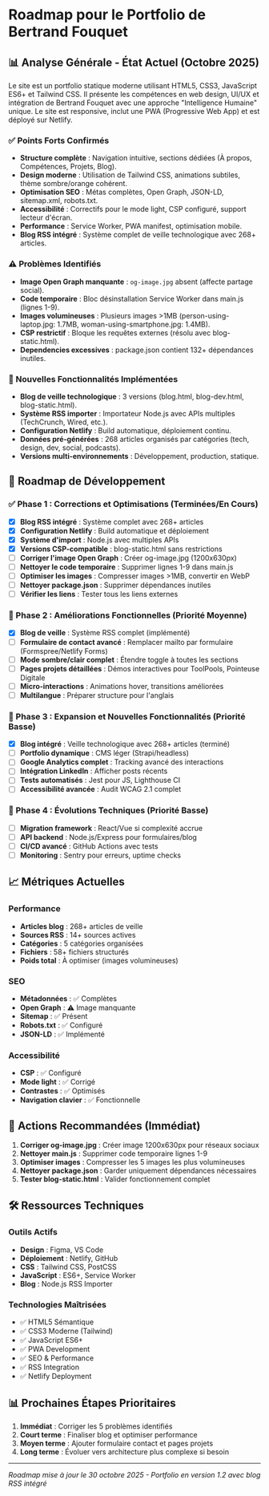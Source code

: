 # Roadmap pour le Portfolio de Bertrand Fouquet

## 📊 Analyse Générale - État Actuel (Octobre 2025)

Le site est un portfolio statique moderne utilisant HTML5, CSS3, JavaScript ES6+ et Tailwind CSS. Il présente les compétences en web design, UI/UX et intégration de Bertrand Fouquet avec une approche "Intelligence Humaine" unique. Le site est responsive, inclut une PWA (Progressive Web App) et est déployé sur Netlify.

### ✅ Points Forts Confirmés
- **Structure complète** : Navigation intuitive, sections dédiées (À propos, Compétences, Projets, Blog).
- **Design moderne** : Utilisation de Tailwind CSS, animations subtiles, thème sombre/orange cohérent.
- **Optimisation SEO** : Métas complètes, Open Graph, JSON-LD, sitemap.xml, robots.txt.
- **Accessibilité** : Correctifs pour le mode light, CSP configuré, support lecteur d'écran.
- **Performance** : Service Worker, PWA manifest, optimisation mobile.
- **Blog RSS intégré** : Système complet de veille technologique avec 268+ articles.

### ⚠️ Problèmes Identifiés
- **Image Open Graph manquante** : `og-image.jpg` absent (affecte partage social).
- **Code temporaire** : Bloc désinstallation Service Worker dans main.js (lignes 1-9).
- **Images volumineuses** : Plusieurs images >1MB (person-using-laptop.jpg: 1.7MB, woman-using-smartphone.jpg: 1.4MB).
- **CSP restrictif** : Bloque les requêtes externes (résolu avec blog-static.html).
- **Dependencies excessives** : package.json contient 132+ dépendances inutiles.

### 🎯 Nouvelles Fonctionnalités Implémentées
- **Blog de veille technologique** : 3 versions (blog.html, blog-dev.html, blog-static.html).
- **Système RSS importer** : Importateur Node.js avec APIs multiples (TechCrunch, Wired, etc.).
- **Configuration Netlify** : Build automatique, déploiement continu.
- **Données pré-générées** : 268 articles organisés par catégories (tech, design, dev, social, podcasts).
- **Versions multi-environnements** : Développement, production, statique.

## 🚀 Roadmap de Développement

### ✅ Phase 1 : Corrections et Optimisations (Terminées/En Cours)
- [x] **Blog RSS intégré** : Système complet avec 268+ articles
- [x] **Configuration Netlify** : Build automatique et déploiement
- [x] **Système d'import** : Node.js avec multiples APIs
- [x] **Versions CSP-compatible** : blog-static.html sans restrictions
- [ ] **Corriger l'image Open Graph** : Créer og-image.jpg (1200x630px)
- [ ] **Nettoyer le code temporaire** : Supprimer lignes 1-9 dans main.js
- [ ] **Optimiser les images** : Compresser images >1MB, convertir en WebP
- [ ] **Nettoyer package.json** : Supprimer dépendances inutiles
- [ ] **Vérifier les liens** : Tester tous les liens externes

### 🔄 Phase 2 : Améliorations Fonctionnelles (Priorité Moyenne)
- [x] **Blog de veille** : Système RSS complet (implémenté)
- [ ] **Formulaire de contact avancé** : Remplacer mailto par formulaire (Formspree/Netlify Forms)
- [ ] **Mode sombre/clair complet** : Étendre toggle à toutes les sections
- [ ] **Pages projets détaillées** : Démos interactives pour ToolPools, Pointeuse Digitale
- [ ] **Micro-interactions** : Animations hover, transitions améliorées
- [ ] **Multilangue** : Préparer structure pour l'anglais

### 🎯 Phase 3 : Expansion et Nouvelles Fonctionnalités (Priorité Basse)
- [x] **Blog intégré** : Veille technologique avec 268+ articles (terminé)
- [ ] **Portfolio dynamique** : CMS léger (Strapi/headless)
- [ ] **Google Analytics complet** : Tracking avancé des interactions
- [ ] **Intégration LinkedIn** : Afficher posts récents
- [ ] **Tests automatisés** : Jest pour JS, Lighthouse CI
- [ ] **Accessibilité avancée** : Audit WCAG 2.1 complet

### 🔧 Phase 4 : Évolutions Techniques (Priorité Basse)
- [ ] **Migration framework** : React/Vue si complexité accrue
- [ ] **API backend** : Node.js/Express pour formulaires/blog
- [ ] **CI/CD avancé** : GitHub Actions avec tests
- [ ] **Monitoring** : Sentry pour erreurs, uptime checks

## 📈 Métriques Actuelles

### Performance
- **Articles blog** : 268+ articles de veille
- **Sources RSS** : 14+ sources actives
- **Catégories** : 5 catégories organisées
- **Fichiers** : 58+ fichiers structurés
- **Poids total** : À optimiser (images volumineuses)

### SEO
- **Métadonnées** : ✅ Complètes
- **Open Graph** : ⚠️ Image manquante
- **Sitemap** : ✅ Présent
- **Robots.txt** : ✅ Configuré
- **JSON-LD** : ✅ Implémenté

### Accessibilité
- **CSP** : ✅ Configuré
- **Mode light** : ✅ Corrigé
- **Contrastes** : ✅ Optimisés
- **Navigation clavier** : ✅ Fonctionnelle

## 🎯 Actions Recommandées (Immédiat)

1. **Corriger og-image.jpg** : Créer image 1200x630px pour réseaux sociaux
2. **Nettoyer main.js** : Supprimer code temporaire lignes 1-9
3. **Optimiser images** : Compresser les 5 images les plus volumineuses
4. **Nettoyer package.json** : Garder uniquement dépendances nécessaires
5. **Tester blog-static.html** : Valider fonctionnement complet

## 🛠️ Ressources Techniques

### Outils Actifs
- **Design** : Figma, VS Code
- **Déploiement** : Netlify, GitHub
- **CSS** : Tailwind CSS, PostCSS
- **JavaScript** : ES6+, Service Worker
- **Blog** : Node.js RSS Importer

### Technologies Maîtrisées
- ✅ HTML5 Sémantique
- ✅ CSS3 Moderne (Tailwind)
- ✅ JavaScript ES6+
- ✅ PWA Development
- ✅ SEO & Performance
- ✅ RSS Integration
- ✅ Netlify Deployment

## 📊 Prochaines Étapes Prioritaires

1. **Immédiat** : Corriger les 5 problèmes identifiés
2. **Court terme** : Finaliser blog et optimiser performance
3. **Moyen terme** : Ajouter formulaire contact et pages projets
4. **Long terme** : Évoluer vers architecture plus complexe si besoin

---
*Roadmap mise à jour le 30 octobre 2025 - Portfolio en version 1.2 avec blog RSS intégré*
